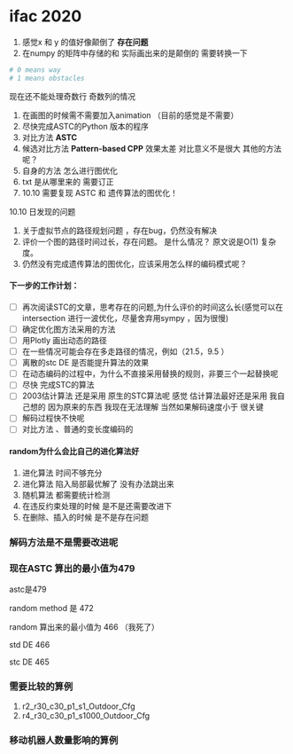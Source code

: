 # ifac 2020



1. 感觉x 和 y 的值好像颠倒了 **存在问题**
2. 在numpy 的矩阵中存储的和 实际画出来的是颠倒的 需要转换一下

```python
# 0 means way
# 1 means obstacles
```

现在还不能处理奇数行 奇数列的情况



1. 在画图的时候需不需要加入animation （目前的感觉是不需要）
2. 尽快完成ASTC的Python 版本的程序
3. 对比方法 **ASTC**  
4. 候选对比方法 **Pattern-based CPP** 效果太差 对比意义不是很大 其他的方法呢？ 
5. 自身的方法 怎么进行图优化
6. txt  是从哪里来的 需要订正
7. 10.10 需要复现 ASTC 和 遗传算法的图优化！



10.10 日发现的问题

1. 关于虚拟节点的路径规划问题 ，存在bug，仍然没有解决
2. 评价一个图的路径时间过长，存在问题。 是什么情况？ 原文说是O(1) 复杂度。
3.  仍然没有完成遗传算法的图优化，应该采用怎么样的编码模式呢？



#### 下一步的工作计划：

- [ ] 再次阅读STC的文章，思考存在的问题,为什么评价的时间这么长(感觉可以在intersection 进行一波优化，尽量舍弃用sympy ，因为很慢)
- [ ] 确定优化图方法采用的方法
- [ ] 用Plotly 画出动态的路径
- [ ] 在一些情况可能会存在多走路径的情况，例如（21.5，9.5 ）
- [ ] 离散的stc DE 是否能提升算法的效果
- [ ] 在动态编码的过程中，为什么不直接采用替换的规则，非要三个一起替换呢
- [ ] 尽快 完成STC的算法
- [ ] 2003估计算法 还是采用 原生的STC算法呢 感觉 估计算法最好还是采用 我自己想的 因为原来的东西 我现在无法理解 当然如果解码速度小于 很关键 
- [ ] 解码过程快不快呢
- [ ] 对比方法 、普通的变长度编码的

#### random为什么会比自己的进化算法好

1. 进化算法 时间不够充分
2. 进化算法 陷入局部最优解了 没有办法跳出来
3. 随机算法  都需要统计检测 
4. 在违反约束处理的时候  是不是还需要改进下
5. 在删除、插入的时候 是不是存在问题



### 解码方法是不是需要改进呢





### 现在ASTC 算出的最小值为479

astc是479

random method  是 472

random 算出来的最小值为 466 （我死了）

std DE 466

stc DE 465







### 需要比较的算例

1. r2_r30_c30_p1_s1_Outdoor_Cfg
2. r4_r30_c30_p1_s1000_Outdoor_Cfg







### 移动机器人数量影响的算例



